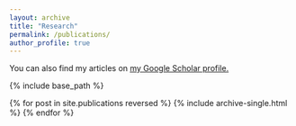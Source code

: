```yaml
---
layout: archive
title: "Research"
permalink: /publications/
author_profile: true
---
```


<!--{% if author.googlescholar %}-->
  You can also find my articles on <u><a href="{{author.googlescholar}}">my Google Scholar profile</a>.</u>
<!--{% endif %}-->

{% include base_path %}

{% for post in site.publications reversed %}
  {% include archive-single.html %}
{% endfor %}
